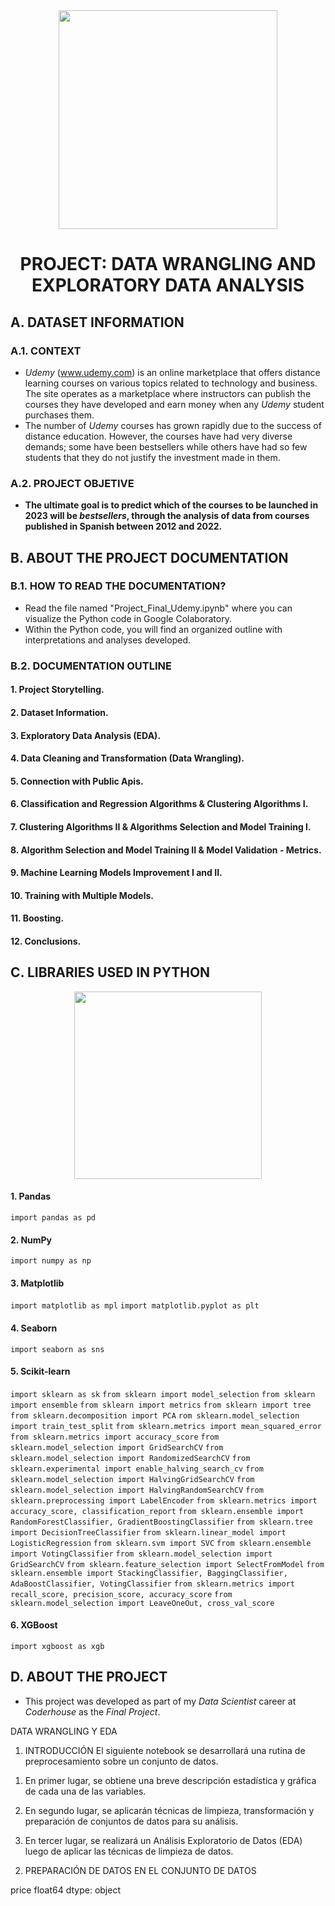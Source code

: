 <div id="header" align="center">
    <img src="https://media.giphy.com/media/GlA01ixBa5RsJ2Mect/giphy.gif" width="350"/> 
    <h1 align="center"> PROJECT: DATA WRANGLING AND EXPLORATORY DATA ANALYSIS </h1>
</div>

## A. DATASET INFORMATION

### A.1. CONTEXT

- *Udemy* (www.udemy.com) is an online marketplace that offers distance learning courses on various topics related to technology and business. The site operates as a marketplace where instructors can publish the courses they have developed and earn money when any *Udemy* student purchases them.
- The number of *Udemy* courses has grown rapidly due to the success of distance education. However, the courses have had very diverse demands; some have been bestsellers while others have had so few students that they do not justify the investment made in them.

### A.2. PROJECT OBJETIVE
- **The ultimate goal is to predict which of the courses to be launched in 2023 will be *bestsellers*, through the analysis of data from courses published in Spanish between 2012 and 2022.**

## B. ABOUT THE PROJECT DOCUMENTATION 

### B.1. HOW TO READ THE DOCUMENTATION? 

- Read the file named "Project_Final_Udemy.ipynb" where you can visualize the Python code in Google Colaboratory.
- Within the Python code, you will find an organized outline with interpretations and analyses developed.
  
### B.2. DOCUMENTATION OUTLINE 

#### 1. Project Storytelling.
#### 2. Dataset Information.
#### 3. Exploratory Data Analysis (EDA).
#### 4. Data Cleaning and Transformation (Data Wrangling).
#### 5. Connection with Public Apis.
#### 6. Classification and Regression Algorithms & Clustering Algorithms I.
#### 7. Clustering Algorithms II & Algorithms Selection and Model Training I.
#### 8. Algorithm Selection and Model Training II &  Model Validation - Metrics.
#### 9. Machine Learning Models Improvement I and II.
#### 10. Training with Multiple Models.
#### 11. Boosting.
#### 12. Conclusions.

## C. LIBRARIES USED IN PYTHON 



<div id="header" align="center">
    <img src="https://media.giphy.com/media/v1.Y2lkPTc5MGI3NjExem4zamFrZXEydjB5Znk1aXZmOHN2YzRkOXJ1aW84M2d2aTVkMWVoZCZlcD12MV9pbnRlcm5hbF9naWZfYnlfaWQmY3Q9Zw/coxQHKASG60HrHtvkt/giphy.gif" width="300" />  
</div>

#### 1. Pandas

`import pandas as pd`

#### 2. NumPy

`import numpy as np`

#### 3. Matplotlib

`import matplotlib as mpl`
`import matplotlib.pyplot as plt`

#### 4. Seaborn

 `import seaborn as sns`

#### 5. Scikit-learn

`import sklearn as sk`
`from sklearn import model_selection`
`from sklearn import ensemble`
`from sklearn import metrics`
`from sklearn import tree`
`from sklearn.decomposition import PCA`
`rom sklearn.model_selection import train_test_split`
`from sklearn.metrics import mean_squared_error`
`from sklearn.metrics import accuracy_score`
`from sklearn.model_selection import GridSearchCV`
`from sklearn.model_selection import RandomizedSearchCV`
`from sklearn.experimental import enable_halving_search_cv`
`from sklearn.model_selection import HalvingGridSearchCV`
`from sklearn.model_selection import HalvingRandomSearchCV`
`from sklearn.preprocessing import LabelEncoder`
`from sklearn.metrics import accuracy_score, classification_report`
`from sklearn.ensemble import RandomForestClassifier, GradientBoostingClassifier`
`from sklearn.tree import DecisionTreeClassifier`
`from sklearn.linear_model import LogisticRegression`
`from sklearn.svm import SVC`
`from sklearn.ensemble import VotingClassifier`
`from sklearn.model_selection import GridSearchCV`
`from sklearn.feature_selection import SelectFromModel`
`from sklearn.ensemble import StackingClassifier, BaggingClassifier, AdaBoostClassifier, VotingClassifier`
`from sklearn.metrics import recall_score, precision_score, accuracy_score`
`from sklearn.model_selection import LeaveOneOut, cross_val_score`

#### 6. XGBoost

`import xgboost as xgb`


## D. ABOUT THE PROJECT

- This project was developed as part of my *Data Scientist* career at *Coderhouse* as the *Final Project*.


DATA WRANGLING Y EDA
1. INTRODUCCIÓN
El siguiente notebook se desarrollará una rutina de preprocesamiento sobre un conjunto de datos.

1) En primer lugar, se obtiene una breve descripción estadística y gráfica de cada una de las variables.

2) En segundo lugar, se aplicarán técnicas de limpieza, transformación y preparación de conjuntos de datos para su análisis.

3) En tercer lugar, se realizará un Análisis Exploratorio de Datos (EDA) luego de aplicar las técnicas de limpieza de datos.

2. PREPARACIÓN DE DATOS EN EL CONJUNTO DE DATOS


price                float64
dtype: object
